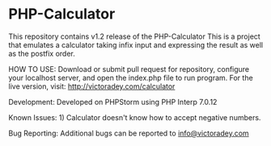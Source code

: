 # PHP-Calculator
This repository contains v1.2 release of the PHP-Calculator
This is a project that emulates a calculator taking infix input and expressing the result as well as the postfix order.

HOW TO USE:
	Download or submit pull request for repository, configure your localhost server, and open the index.php file to run
	program. 
	For the live version, visit: http://victoradey.com/calculator

Development: 
	Developed on PHPStorm using PHP Interp 7.0.12

Known Issues:
	1) Calculator doesn't know how to accept negative numbers.
	
Bug Reporting:
	Additional bugs can be reported to info@victoradey.com
	
	
